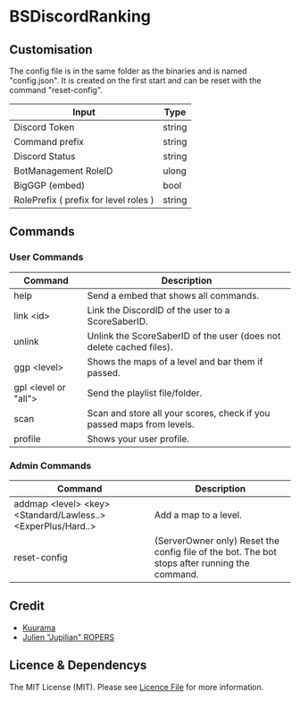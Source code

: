 # BSDiscordRanking

## Customisation

The config file is in the same folder as the binaries and is named "config.json".
It is created on the first start and can be reset with the command "reset-config".

| Input | Type |
| --- | --- |
| Discord Token | string |
| Command prefix | string |
| Discord Status | string |
| BotManagement RoleID | ulong |
| BigGGP (embed) | bool |
| RolePrefix ( prefix for level roles ) | string |

## Commands

### User Commands
| Command | Description |
| --- | --- |
| help | Send a embed that shows all commands. |
| link \<id> | Link the DiscordID of the user to a ScoreSaberID. |
| unlink | Unlink the ScoreSaberID of the user (does not delete cached files). |
| ggp \<level> | Shows the maps of a level and bar them if passed. |
| gpl \<level or "all"> | Send the playlist file/folder. |
| scan | Scan and store all your scores, check if you passed maps from levels. |
| profile | Shows your user profile. |

### Admin Commands
| Command | Description |
| --- | --- |
| addmap \<level> \<key> \<Standard/Lawless..> \<ExperPlus/Hard..> | Add a map to a level. |
| reset-config | (ServerOwner only) Reset the config file of the bot. The bot stops after running the command. |

## Credit

- [Kuurama](https://github.com/Kuurama)
- [Julien "Jupilian" ROPERS](https://github.com/ASPJulien)

## Licence & Dependencys

The MIT License (MIT). Please see [Licence File](https://github.com/Kuurama/BSDiscordRanking/blob/master/LICENSE.md) for more information.

